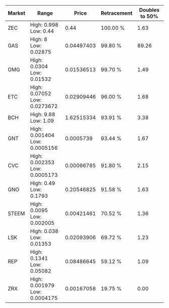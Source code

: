 | Market | Range | Price| Retracement | Doubles to 50% |
| --- | --- | --- | --- | --- |
| ZEC | High: 0.998<br />Low: 0.44 | 0.44 | 100.00 % | 1.63 |
| GAS | High: 8<br />Low: 0.02875 | 0.04497403 | 99.80 % | 89.26 |
| OMG | High: 0.0304<br />Low: 0.01532 | 0.01536513 | 99.70 % | 1.49 |
| ETC | High: 0.07052<br />Low: 0.0273672 | 0.02909446 | 96.00 % | 1.68 |
| BCH | High: 9.88<br />Low: 1.09 | 1.62515334 | 93.91 % | 3.38 |
| GNT | High: 0.001404<br />Low: 0.0005156 | 0.0005739 | 93.44 % | 1.67 |
| CVC | High: 0.002353<br />Low: 0.0005173 | 0.00066785 | 91.80 % | 2.15 |
| GNO | High: 0.49<br />Low: 0.1793 | 0.20546825 | 91.58 % | 1.63 |
| STEEM | High: 0.0095<br />Low: 0.002005 | 0.00421461 | 70.52 % | 1.36 |
| LSK | High: 0.038<br />Low: 0.01353 | 0.02093906 | 69.72 % | 1.23 |
| REP | High: 0.1341<br />Low: 0.05082 | 0.08486645 | 59.12 % | 1.09 |
| ZRX | High: 0.001979<br />Low: 0.0004175 | 0.00167058 | 19.75 % | 0.00 |
